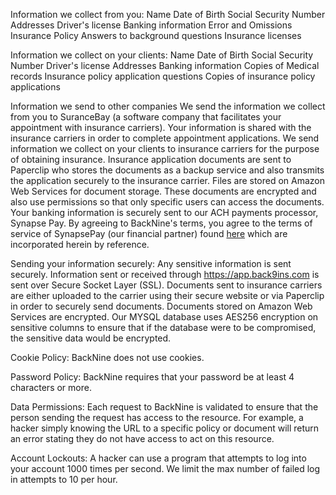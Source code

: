 Information we collect from you:
Name
Date of Birth
Social Security Number
Addresses
Driver's license
Banking information 
Error and Omissions  Insurance Policy
Answers to background questions
Insurance licenses

Information we collect on your clients:
Name
Date of Birth
Social Security Number
Driver's license
Addresses
Banking information 
Copies of Medical records
Insurance policy application questions
Copies of insurance policy applications

Information we send to other companies
We send the information we collect from you to SuranceBay (a software company that facilitates your appointment with insurance carriers).  Your information is shared with the insurance carriers in order to complete appointment applications.  We send information we collect on your clients to insurance carriers for the purpose of obtaining insurance.  Insurance application documents are sent to Paperclip who stores the documents as a backup service and also transmits the application securely to the insurance carrier.  Files are stored on Amazon Web Services for document storage.  These documents are encrypted and also use permissions so that only specific users can access the documents.  Your banking information is securely sent to our ACH payments processor, Synapse Pay. By agreeing to BackNine's terms, you agree to the terms of service of SynapsePay (our financial partner) found <a href="https://synapsepay.com/legal">here</a> which are incorporated herein by reference.

Sending your information securely:
Any sensitive information is sent securely.  Information sent or received through https://app.back9ins.com is sent over Secure Socket Layer (SSL).  Documents sent to insurance carriers are either uploaded to the carrier using their secure website or via Paperclip in order to securely send documents. Documents stored on Amazon Web Services are encrypted.  Our MYSQL database uses AES256 encryption on sensitive columns to ensure that if the database were to be compromised, the sensitive data would be encrypted.  

Cookie Policy:
BackNine does not use cookies.

Password Policy:
BackNine requires that your password be at least 4 characters or more.

Data Permissions:
Each request to BackNine is validated to ensure that the person sending the request has access to the resource.  For example, a hacker simply knowing the URL to a specific policy or document will return an error stating they do not have access to act on this resource.  

Account Lockouts:
A hacker can use a program that attempts to log into your account 1000 times per second.  We limit the max number of failed log in attempts to 10 per hour.





